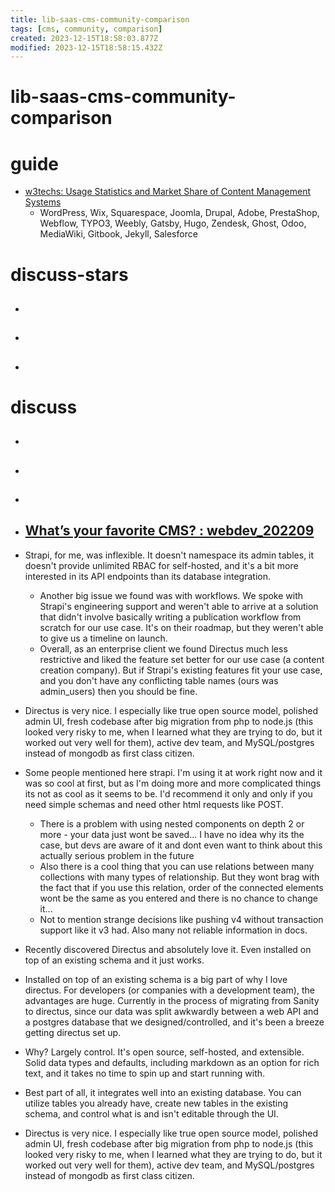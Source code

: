 ```yaml
---
title: lib-saas-cms-community-comparison
tags: [cms, community, comparison]
created: 2023-12-15T18:58:03.877Z
modified: 2023-12-15T18:58:15.432Z
---
```


# lib-saas-cms-community-comparison

# guide
- [w3techs: Usage Statistics and Market Share of Content Management Systems](https://w3techs.com/technologies/overview/content_management)
  - WordPress, Wix, Squarespace, Joomla, Drupal, Adobe, PrestaShop, Webflow, TYPO3, Weebly, Gatsby, Hugo, Zendesk, Ghost, Odoo, MediaWiki, Gitbook, Jekyll, Salesforce
# discuss-stars
- ## 

- ## 

- ## 
# discuss
- ## 

- ## 

- ## 

- ## [What’s your favorite CMS? : webdev_202209](https://www.reddit.com/r/webdev/comments/x7ct03/whats_your_favorite_cms/)
- Strapi, for me, was inflexible. It doesn't namespace its admin tables, it doesn't provide unlimited RBAC for self-hosted, and it's a bit more interested in its API endpoints than its database integration.
  - Another big issue we found was with workflows. We spoke with Strapi's engineering support and weren't able to arrive at a solution that didn't involve basically writing a publication workflow from scratch for our use case. It's on their roadmap, but they weren't able to give us a timeline on launch.
  - Overall, as an enterprise client we found Directus much less restrictive and liked the feature set better for our use case (a content creation company). But if Strapi's existing features fit your use case, and you don't have any conflicting table names (ours was admin_users) then you should be fine.
- Directus is very nice. I especially like true open source model, polished admin UI, fresh codebase after big migration from php to node.js (this looked very risky to me, when I learned what they are trying to do, but it worked out very well for them), active dev team, and MySQL/postgres instead of mongodb as first class citizen.

- Some people mentioned here strapi. I'm using it at work right now and it was so cool at first, but as I'm doing more and more complicated things its not as cool as it seems to be. I'd recommend it only and only if you need simple schemas and need other html requests like POST.
  - There is a problem with using nested components on depth 2 or more - your data just wont be saved... I have no idea why its the case, but devs are aware of it and dont even want to think about this actually serious problem in the future
  - Also there is a cool thing that you can use relations between many collections with many types of relationship. But they wont brag with the fact that if you use this relation, order of the connected elements wont be the same as you entered and there is no chance to change it...
  - Not to mention strange decisions like pushing v4 without transaction support like it v3 had. Also many not reliable information in docs.

- Recently discovered Directus and absolutely love it. Even installed on top of an existing schema and it just works.
- Installed on top of an existing schema is a big part of why I love directus. For developers (or companies with a development team), the advantages are huge. Currently in the process of migrating from Sanity to directus, since our data was split awkwardly between a web API and a postgres database that we designed/controlled, and it's been a breeze getting directus set up.
- Why? Largely control. It's open source, self-hosted, and extensible. Solid data types and defaults, including markdown as an option for rich text, and it takes no time to spin up and start running with.
- Best part of all, it integrates well into an existing database. You can utilize tables you already have, create new tables in the existing schema, and control what is and isn't editable through the UI.
- Directus is very nice. I especially like true open source model, polished admin UI, fresh codebase after big migration from php to node.js (this looked very risky to me, when I learned what they are trying to do, but it worked out very well for them), active dev team, and MySQL/postgres instead of mongodb as first class citizen.
